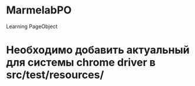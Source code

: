 # MarmelabPO
Learning PageObject
# Необходимо добавить актуальный для системы chrome driver в src/test/resources/
